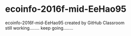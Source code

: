 # ecoinfo-2016f-mid-EeHao95
ecoinfo-2016f-mid-EeHao95 created by GitHub Classroom<br>
still working........
keep going........
<br>

